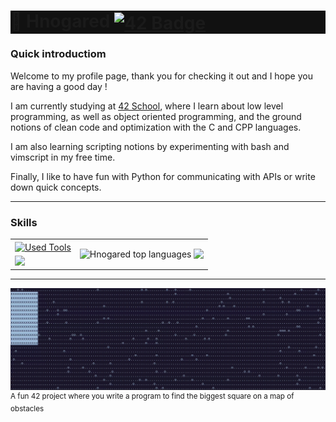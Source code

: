 <h1 style="background-color:#111111">
  <span>👋 Hnogared </span>
  <a href="https://github.com/42School" title="42 GitHub Page" target="_blank">
    <picture>
      <source media="(prefers-color-scheme: dark)" srcset="https://img.shields.io/badge/Student-79C4FF?logo=42&logoColor=black">
      <img alt="42 Badge" height=33 align="center" src="https://img.shields.io/badge/School-blue?logo=42&logoColor=white">
    </picture>
  </a>
</h1>

<a href="/top"></a>

### Quick introductiom ###

Welcome to my profile page, thank you for checking it out and I hope you are having a good day !

I am currently studying at [42 School][42 Github Link], where I learn about low level programming, as well as object oriented programming, and the ground notions of clean code and optimization with the C and CPP languages.

I am also learning scripting notions by experimenting with bash and vimscript in my free time.

Finally, I like to have fun with Python for communicating with APIs or write down quick concepts.

***

### Skills ###

<table align="center">
  <tr>
    <td>
      <a href="https://skillicons.dev">
        <picture>
          <source media="(prefers-color-scheme: dark)" srcset="https://skillicons.dev/icons?i=git%2Cvim%2Cvscode%2Cdocker&theme=dark">
          <img alt="Used Tools" src="https://skillicons.dev/icons?i=git%2Cvim%2Cvscode%2Cdocker&theme=light" align="center">
        </picture>
      </a>
    </td>
    <td rowspan="2">
      <picture>
        <source media="(prefers-color-scheme: dark)" srcset="https://github-readme-stats.vercel.app/api/top-langs/?username=Hnogared&layout=compact&show_icons=true&title_color=fd9f02&icon_color=fd9f02&text_color=ffffff&bg_color=191921&hide_border=true">
        <img alt="Hnogared top languages" valign="top" height=150 src="https://github-readme-stats.vercel.app/api/top-langs/?username=Hnogared&layout=compact&show_icons=true&title_color=fd9f02&icon_color=fd9f02&text_color=000000&bg_color=eeeeee&hide_border=true"/>
      </picture>
      <picture>
        <source media="(prefers-color-scheme: dark)" srcset="https://github-readme-stats.vercel.app/api?username=Hnogared&title_color=fd9f02&text_color=ffffff&bg_color=191921&hide_border=true">
        <img valign="top" height=150 src="https://github-readme-stats.vercel.app/api?username=Hnogared&title_color=fd9f02&text_color=000000&bg_color=eeeeee&hide_border=true"/>
      </picture>
    </td>
  </tr>
  
  <tr>
    <td>  
      <a href="https://skillicons.dev">
        <picture>
          <source media="(prefers-color-scheme: dark)" srcset="https://skillicons.dev/icons?i=c%2Ccpp%2Cbash%2Cpython%2Cjavascript&theme=dark">
          <img src="https://skillicons.dev/icons?i=c%2Ccpp%2Cbash%2Cpython%2Cjavascript%2C&theme=light"/>
        </picture>
      </a>
    </td>
  </tr>
</table>

***

![bsq gif](./src/images/bsq_seq.gif)
<sup>A fun 42 project where you write a program to find the biggest square on a map of obstacles</sup>

<!-- ************************************************************************************************** -->

[42 Github Link]: https://github.com/42School "42 School GitHub page"

[42 Logo Black]: https://github.com/Hnogared/Hnogared/blob/main/src/images/42-Logo_black.svg#gh-light-mode-only
[42 Logo White]: https://github.com/Hnogared/Hnogared/blob/main/src/images/42-Logo_white.svg#gh-dark-mode-only
